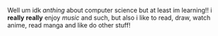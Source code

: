Well um idk *anthing* about computer science but at least im learning!! i **really** **really** enjoy *music* and such, but also i like to read, draw, watch anime, read manga and like do other stuff! 
